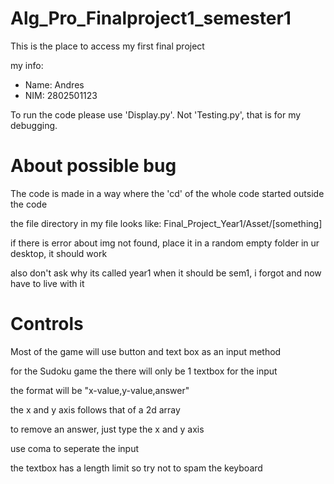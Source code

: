 # Alg_Pro_Finalproject1_semester1
<p>This is the  place to access my first final project</p>
<p>my info:</p>
<ul>
  <li>Name: Andres</li>
  <li>NIM: 2802501123</li>
</ul>
<p>To run the code please use 'Display.py'. Not 'Testing.py', that is for my debugging.</p>
<h1>About possible bug</h1>
<p>The code is made in a way where the 'cd' of the whole code started outside the code</p>
<p>the file directory in my file looks like: Final_Project_Year1/Asset/[something]</p>
<p>if there is error about img not found, place it in a random empty folder in ur desktop, it should work</p>
<p>also don't ask why its called year1 when it should be sem1, i forgot and now have to live with it</p>
<h1>Controls</h1>
<p>Most of the game will use button and text box as an input method</p>
<p>for the Sudoku game the there will only be 1 textbox for the input</p>
<p>the format will be "x-value,y-value,answer"</p>
<p>the x and y axis follows that of a 2d array</p>
<p>to remove an answer, just type the x and y axis</p>
<p>use coma to seperate the input</p>
<p>the textbox has a length limit so try not to spam the keyboard</p>
